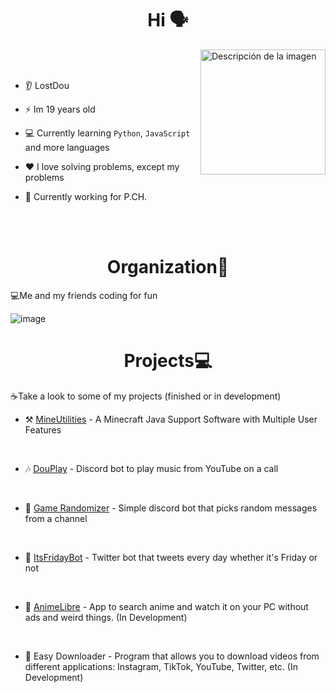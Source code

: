 <h1 align="center">Hi 🗣</h1>

<p>
  <img src="https://avatars.githubusercontent.com/lostdou" alt="Descripción de la imagen" align="right" width="200" height="200">
  <br>
  <br>
  
  - 👂 LostDou
  
  - ⚡ Im 19 years old
    
  - 💻 Currently learning ``Python``, ``JavaScript`` and more languages
  
  - ❤️ I love solving problems, except my problems

  - 💼 Currently working for P.CH.
</p>
<br>
<br>

<h1 align="center">Organization🏢</h1>

💻Me and my friends coding for fun

![image](https://github.com/user-attachments/assets/7b579233-0615-440e-9fc7-f428484f6d52)




<h1 align="center">Projects💻</h1>

<p>
  ☕Take a look to some of my projects (finished or in development) <br>
  
  - ⚒ [MineUtilities](https://github.com/Lostdou/MineUtilities) - A Minecraft Java Support Software with Multiple User Features
  <br>

 - 🎶 [DouPlay](https://github.com/Lostdou/DouPlay) - Discord bot to play music from YouTube on a call
  <br>

 - 🎰 [Game Randomizer](https://github.com/Lostdou/Game-Randomizer-Bot) - Simple discord bot that picks random messages from a channel
  <br>

  - 🤖 [ItsFridayBot](https://github.com/Dou-Community-S-A/Its_Friday_Bot) - Twitter bot that tweets every day whether it's Friday or not
  <br>

  - 🏮 [AnimeLibre](https://github.com/Dou-Community-S-A/animelibre) - App to search anime and watch it on your PC without ads and weird things. (In Development)
  <br>
  
  - 🚀 Easy Downloader - Program that allows you to download videos from different applications: Instagram, TikTok, YouTube, Twitter, etc. (In Development)
  <br>
  
</p>

